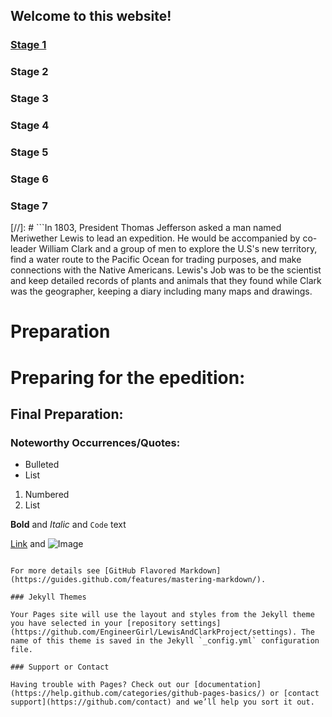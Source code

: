 ## Welcome to this website!


### [Stage 1](https://engineergirl.github.io/LewisAndClarkJourney/home.md)
### Stage 2
### Stage 3
### Stage 4
### Stage 5
### Stage 6
### Stage 7



[//]: # ```In 1803, President Thomas Jefferson asked a man named Meriwether Lewis to lead an expedition. He would be accompanied by co-leader William Clark and a group of men to explore the U.S's new territory, find a water route to the Pacific Ocean for trading purposes, and make connections with the Native Americans. Lewis's Job was to be the scientist and keep detailed records of plants and animals that they found while Clark was the geographer, keeping a diary including many maps and drawings.
# Preparation
# Preparing for the epedition:
## Final Preparation:
### Noteworthy Occurrences/Quotes:

- Bulleted
- List

1. Numbered
2. List

**Bold** and _Italic_ and `Code` text

[Link](url) and ![Image](src)
```

For more details see [GitHub Flavored Markdown](https://guides.github.com/features/mastering-markdown/).

### Jekyll Themes

Your Pages site will use the layout and styles from the Jekyll theme you have selected in your [repository settings](https://github.com/EngineerGirl/LewisAndClarkProject/settings). The name of this theme is saved in the Jekyll `_config.yml` configuration file.

### Support or Contact

Having trouble with Pages? Check out our [documentation](https://help.github.com/categories/github-pages-basics/) or [contact support](https://github.com/contact) and we’ll help you sort it out.
